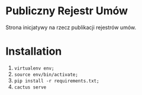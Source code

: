 # Publiczny Rejestr Umów
Strona inicjatywy na rzecz publikacji rejestrów umów.

# Installation

1. ```virtualenv env;```
2. ```source env/bin/activate;```
3. ```pip install -r requirements.txt;```
4. ```cactus serve```
